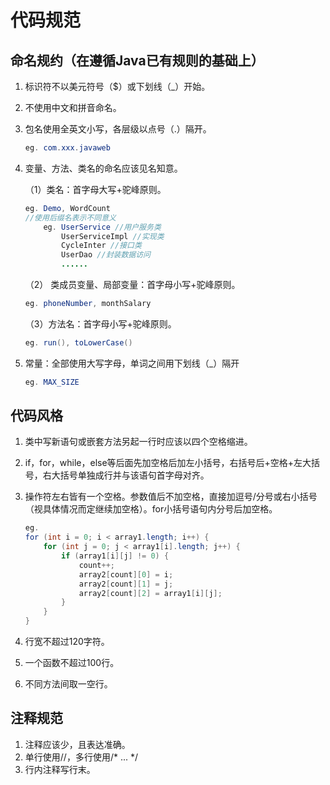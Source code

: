 # 代码规范

## 命名规约（在遵循Java已有规则的基础上）

1. 标识符不以美元符号（$）或下划线（_）开始。

2. 不使用中文和拼音命名。

3. 包名使用全英文小写，各层级以点号（.）隔开。

   ```java
   eg. com.xxx.javaweb
   ```

4. 变量、方法、类名的命名应该见名知意。

   （1）类名：首字母大写+驼峰原则。

   ```java
   eg. Demo, WordCount
   //使用后缀名表示不同意义
       eg. UserService //用户服务类
           UserServiceImpl //实现类
           CycleInter //接口类
           UserDao //封装数据访问
           ......
   ```

   （2） 类成员变量、局部变量：首字母小写+驼峰原则。

   ```java
   eg. phoneNumber, monthSalary
   ```

   （3）方法名：首字母小写+驼峰原则。

   ```java
   eg. run(), toLowerCase()
   ```

5. 常量：全部使用大写字母，单词之间用下划线（_）隔开

   ```java
   eg. MAX_SIZE 
   ```

## 代码风格

1. 类中写新语句或嵌套方法另起一行时应该以四个空格缩进。

2. if，for，while，else等后面先加空格后加左小括号，右括号后+空格+左大括号，右大括号单独成行并与该语句首字母对齐。

3. 操作符左右皆有一个空格。参数值后不加空格，直接加逗号/分号或右小括号（视具体情况而定继续加空格）。for小括号语句内分号后加空格。

   ```java
   eg. 
   for (int i = 0; i < array1.length; i++) {
       for (int j = 0; j < array1[i].length; j++) {
           if (array1[i][j] != 0) {
               count++;
               array2[count][0] = i;
               array2[count][1] = j;
               array2[count][2] = array1[i][j];
           }
       } 
   }
   ```

4. 行宽不超过120字符。

5. 一个函数不超过100行。

6. 不同方法间取一空行。

## 注释规范

1. 注释应该少，且表达准确。
2. 单行使用//，多行使用/* ... */
3. 行内注释写行末。



